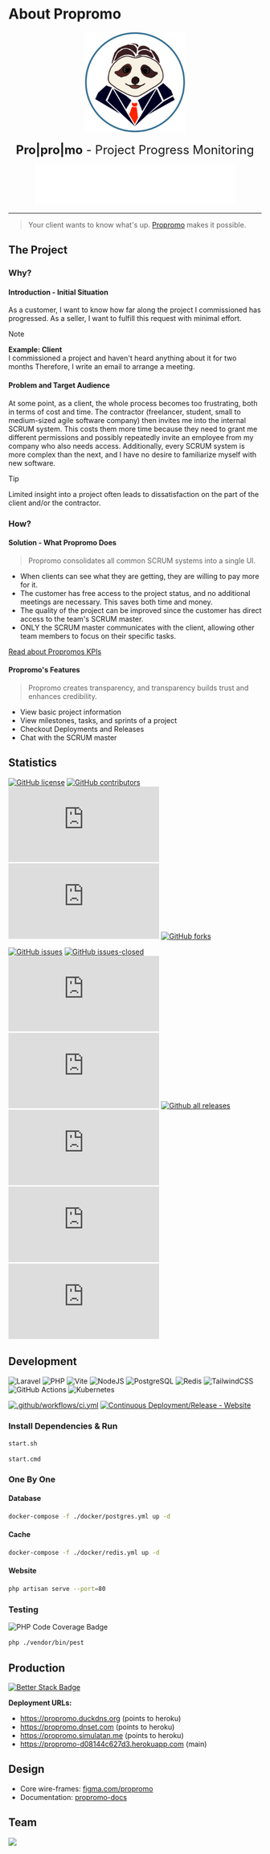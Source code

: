 # About Propromo

<div align="center">
    <img src="https://github.com/propromo-software/propromo.php/blob/7a06b7bca13f1663a2652c17235b99f10bb490e8/public/favicon.png" alt="favicon" width="200" />
</div>

<br>

<div align="center">
    <span style="font-size: 1.5rem;">
      <b><strong>Pro|pro|mo</strong></b> - Project Progress Monitoring
    </span>
</div>

<p></p>

<div align="center" >
  <a href="https://propromo-docs.vercel.app/guides/join-monitor" target="_blank">
    <img src="./docs/README.hero.svg" alt="Project Progress Monitoring Hero Section" />
  </a>
</div>

---

> Your client wants to know what's up. [Propromo](https://propromo.duckdns.org) makes it possible.

## The Project

### Why?

#### Introduction - Initial Situation

As a customer, I want to know how far along the project I commissioned has progressed. As a seller, I want to fulfill this request with minimal effort.

> [!NOTE]  
> **Example: Client**  
> I commissioned a project and haven't heard anything about it for two months
> Therefore, I write an email to arrange a meeting.

#### Problem and Target Audience

At some point, as a client, the whole process becomes too frustrating, both in terms of cost and time. The contractor (freelancer, student, small to medium-sized agile software company) then invites me into the internal SCRUM system. This costs them more time because they need to grant me different permissions and possibly repeatedly invite an employee from my company who also needs access. Additionally, every SCRUM system is more complex than the next, and I have no desire to familiarize myself with new software.

> [!TIP]
> Limited insight into a project often leads to dissatisfaction on the part of the
> client and/or the contractor.

### How?

#### Solution - What Propromo Does

> Propromo consolidates all common SCRUM systems into a single UI.

-   When clients can see what they are getting, they are willing to pay more for it.
-   The customer has free access to the project status, and no additional meetings are necessary. This saves both time and money.
-   The quality of the project can be improved since the customer has direct access to the team's SCRUM master.
-   ONLY the SCRUM master communicates with the client, allowing other team members to focus on their specific tasks.

[Read about Propromos KPIs](https://propromo-docs.vercel.app/reference/kpis)

#### Propromo's Features

> Propromo creates transparency, and transparency builds trust and enhances credibility.

-   View basic project information
-   View milestones, tasks, and sprints of a project
-   Checkout Deployments and Releases
-   Chat with the SCRUM master

## Statistics

[![GitHub license](https://img.shields.io/github/license/propromo-software/propromo.php.svg)](https://github.com/propromo-software/propromo.php/blob/main/LICENSE)
[![GitHub contributors](https://img.shields.io/github/contributors/propromo-software/propromo.php.svg)](https://github.com/propromo-software/propromo.php/graphs/contributors)
![GitHub watchers](https://img.shields.io/github/watchers/propromo-software/propromo.php?style=flat)
[![GitHub stars](https://badgen.net/github/stars/propromo-software/propromo.php)](https://GitHub.com/propromo-software/propromo.php/stargazers/)
[![GitHub forks](https://badgen.net/github/forks/propromo-software/propromo.php/)](https://GitHub.com/propromo-software/propromo.php/network/)

[![GitHub issues](https://img.shields.io/github/issues/propromo-software/propromo.php.svg)](https://github.com/propromo-software/propromo.php/issues/)
[![GitHub issues-closed](https://img.shields.io/github/issues-closed/propromo-software/propromo.php.svg?color=success)](https://GitHub.com/propromo-software/propromo.php/issues?q=is%3Aissue+is%3Aclosed)
![GitHub Total Releases](https://badgen.net/github/releases/propromo-software/propromo.php)
![GitHub release](https://img.shields.io/github/release/propromo-software/propromo.php?include_prereleases)
[![Github all releases](https://img.shields.io/github/downloads/propromo-software/propromo.php/total.svg?include_prereleases)](https://GitHub.com/propromo-software/propromo.php/releases/)
[![GitHub commits](https://badgen.net/github/commits/propromo-software/propromo.php)](https://GitHub.com/propromo-software/propromo.php/commit/)
[![Commit Activity](https://img.shields.io/github/commit-activity/m/propromo-software/propromo.php)](https://github.com/propromo-software/propromo.php/commits/)
[![GitHub latest commit](https://badgen.net/github/last-commit/propromo-software/propromo.php)](https://GitHub.com/propromo-software/propromo.php/commit/)

## Development

![Laravel](https://img.shields.io/badge/laravel-%23FF2D20.svg?style=for-the-badge&logo=laravel&logoColor=white)
![PHP](https://img.shields.io/badge/PHP-777BB4?style=for-the-badge&logo=php&logoColor=white)
![Vite](https://img.shields.io/badge/vite-%23646CFF.svg?style=for-the-badge&logo=vite&logoColor=white)
![NodeJS](https://img.shields.io/badge/Node%20js-339933?style=for-the-badge&logo=nodedotjs&logoColor=white)
![PostgreSQL](https://img.shields.io/badge/postgres-%23316192.svg?style=for-the-badge&logo=postgresql&logoColor=white)
![Redis](https://img.shields.io/badge/redis-%23DD0031.svg?style=for-the-badge&logo=redis&logoColor=white)
![TailwindCSS](https://img.shields.io/badge/tailwindcss-%2338B2AC.svg?style=for-the-badge&logo=tailwind-css&logoColor=white)
![GitHub Actions](https://img.shields.io/badge/github%20actions-%232671E5.svg?style=for-the-badge&logo=githubactions&logoColor=white)
![Kubernetes](https://img.shields.io/badge/Kubernetes-3069DE?style=for-the-badge&logo=kubernetes&logoColor=white)

[![.github/workflows/ci.yml](https://github.com/propromo-software/propromo.php/actions/workflows/ci.yml/badge.svg)](https://github.com/propromo-software/propromo.php/actions/workflows/ci.yml)
[![Continuous Deployment/Release - Website](https://github.com/propromo-software/propromo.php/actions/workflows/release.yml/badge.svg)](https://github.com/propromo-software/propromo.php/actions/workflows/release.yml)

### Install Dependencies & Run

```bash
start.sh
```

```batch
start.cmd
```

### One By One

#### Database

```bash
docker-compose -f ./docker/postgres.yml up -d
```

#### Cache

```bash
docker-compose -f ./docker/redis.yml up -d
```

#### Website

```bash
php artisan serve --port=80
```

### Testing

![PHP Code Coverage Badge](https://propromo-software.github.io/propromo.php/coverage.svg)

```bash
php ./vendor/bin/pest
```

## Production

[![Better Stack Badge](https://uptime.betterstack.com/status-badges/v1/monitor/zuzz.svg)](https://dub.sh/propromo-status)

**Deployment URLs:**

-   https://propromo.duckdns.org (points to heroku)
-   https://propromo.dnset.com (points to heroku)
-   https://propromo.simulatan.me (points to heroku)
-   https://propromo-d08144c627d3.herokuapp.com (main)

## Design

-   Core wire-frames: [figma.com/propromo](https://dub.sh/propromo-wireframes)
-   Documentation: [propromo-docs](https://propromo-docs.vercel.app/reference/design)

## Team

<a href="https://github.com/propromo-software/propromo.php/graphs/contributors">
  <img src="https://contrib.rocks/image?repo=propromo-software/propromo.php" />
</a>
